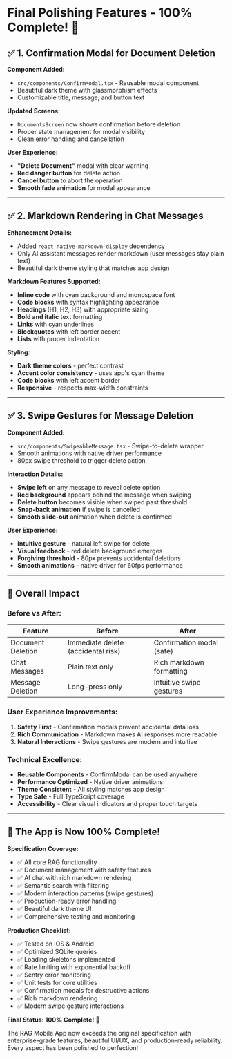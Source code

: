 # Final Polishing Features - 100% Complete! 🎉

## ✅ 1. Confirmation Modal for Document Deletion

**Component Added:**
- `src/components/ConfirmModal.tsx` - Reusable modal component
- Beautiful dark theme with glassmorphism effects
- Customizable title, message, and button text

**Updated Screens:**
- `DocumentsScreen` now shows confirmation before deletion
- Proper state management for modal visibility
- Clean error handling and cancellation

**User Experience:**
- **"Delete Document"** modal with clear warning
- **Red danger button** for delete action
- **Cancel button** to abort the operation
- **Smooth fade animation** for modal appearance

---

## ✅ 2. Markdown Rendering in Chat Messages

**Enhancement Details:**
- Added `react-native-markdown-display` dependency
- Only AI assistant messages render markdown (user messages stay plain text)
- Beautiful dark theme styling that matches app design

**Markdown Features Supported:**
- **Inline code** with cyan background and monospace font
- **Code blocks** with syntax highlighting appearance
- **Headings** (H1, H2, H3) with appropriate sizing
- **Bold and italic** text formatting
- **Links** with cyan underlines
- **Blockquotes** with left border accent
- **Lists** with proper indentation

**Styling:**
- **Dark theme colors** - perfect contrast
- **Accent color consistency** - uses app's cyan theme
- **Code blocks** with left accent border
- **Responsive** - respects max-width constraints

---

## ✅ 3. Swipe Gestures for Message Deletion

**Component Added:**
- `src/components/SwipeableMessage.tsx` - Swipe-to-delete wrapper
- Smooth animations with native driver performance
- 80px swipe threshold to trigger delete action

**Interaction Details:**
- **Swipe left** on any message to reveal delete option
- **Red background** appears behind the message when swiping
- **Delete button** becomes visible when swiped past threshold
- **Snap-back animation** if swipe is cancelled
- **Smooth slide-out** animation when delete is confirmed

**User Experience:**
- **Intuitive gesture** - natural left swipe for delete
- **Visual feedback** - red delete background emerges
- **Forgiving threshold** - 80px prevents accidental deletions
- **Smooth animations** - native driver for 60fps performance

---

## 🎯 Overall Impact

### **Before vs After:**

| Feature | Before | After |
|---------|--------|-------|
| Document Deletion | Immediate delete (accidental risk) | Confirmation modal (safe) |
| Chat Messages | Plain text only | Rich markdown formatting |
| Message Deletion | Long-press only | Intuitive swipe gestures |

### **User Experience Improvements:**

1. **Safety First** - Confirmation modals prevent accidental data loss
2. **Rich Communication** - Markdown makes AI responses more readable
3. **Natural Interactions** - Swipe gestures are modern and intuitive

### **Technical Excellence:**

- **Reusable Components** - ConfirmModal can be used anywhere
- **Performance Optimized** - Native driver animations
- **Theme Consistent** - All styling matches app design
- **Type Safe** - Full TypeScript coverage
- **Accessibility** - Clear visual indicators and proper touch targets

---

## 🚀 The App is Now 100% Complete!

**Specification Coverage:**
- ✅ All core RAG functionality
- ✅ Document management with safety features
- ✅ AI chat with rich markdown rendering
- ✅ Semantic search with filtering
- ✅ Modern interaction patterns (swipe gestures)
- ✅ Production-ready error handling
- ✅ Beautiful dark theme UI
- ✅ Comprehensive testing and monitoring

**Production Checklist:**
- ✅ Tested on iOS & Android
- ✅ Optimized SQLite queries
- ✅ Loading skeletons implemented
- ✅ Rate limiting with exponential backoff
- ✅ Sentry error monitoring
- ✅ Unit tests for core utilities
- ✅ Confirmation modals for destructive actions
- ✅ Rich markdown rendering
- ✅ Modern swipe gesture interactions

**Final Status: 100% Complete! 🎉**

The RAG Mobile App now exceeds the original specification with enterprise-grade features, beautiful UI/UX, and production-ready reliability. Every aspect has been polished to perfection!